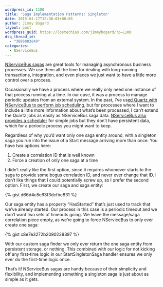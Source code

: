 ```yaml
---
wordpress_id: 1100
title: 'Saga Implementation Patterns: Singleton'
date: 2015-04-17T15:38:01+00:00
author: Jimmy Bogard
layout: post
wordpress_guid: https://lostechies.com/jimmybogard/?p=1100
dsq_thread_id:
  - "3689803649"
categories:
  - NServiceBus
---
```

[NServiceBus sagas](http://docs.particular.net/nservicebus/sagas/) are great tools for managing asynchronous business processes. We use them all the time for dealing with long-running transactions, integration, and even places we just want to have a little more control over a process.

Occasionally we have a process where we really only need one instance of that process running at a time. In our case, it was a process to manage periodic updates from an external system. In the past, I&#8217;ve us[ed Quartz with NServiceBus to perform job scheduling](https://lostechies.com/jimmybogard/2012/08/13/reliable-job-scheduling-with-nservicebus-and-quartz-net/), but for processes where I want to include a little more information about what&#8217;s been processed, I can&#8217;t extend the Quartz jobs as easily as NServiceBus saga data. [NServiceBus also provides a scheduler](http://docs.particular.net/nservicebus/scheduling/) for simple jobs but they don&#8217;t have persistent data, which for a periodic process you might want to keep.

Regardless of why you&#8217;d want only one saga entity around, with a singleton saga you run into the issue of a Start message arriving more than once. You have two options here:

  1. Create a correlation ID that is well known
  2. Force a creation of only one saga at a time

I didn&#8217;t really like the first option, since it requires whomever starts to the saga to provide some bogus correlation ID, and never ever change that ID. I don&#8217;t like things that I could potentially screw up, so I prefer the second option. First, we create our saga and saga entity:

{% gist d66d4c8c63f3dcfbc831 %}

Our saga entity has a property &#8220;HasStarted&#8221; that&#8217;s just used to track that we&#8217;ve already started. Our process in this case is a periodic timeout and we don&#8217;t want two sets of timeouts going. We leave the message/saga correlation piece empty, as we&#8217;re going to force NServiceBus to only ever create one saga:

{% gist c8e7e3272b2090238397 %}

With our custom saga finder we only ever return the one saga entity from persistent storage, or nothing. This combined with our logic for not kicking off any first-time logic in our StartSingletonSaga handler ensures we only ever do the first-time logic once.

That&#8217;s it! NServiceBus sagas are handy because of their simplicity and flexibility, and implementing something a singleton saga is just about as simple as it gets.
